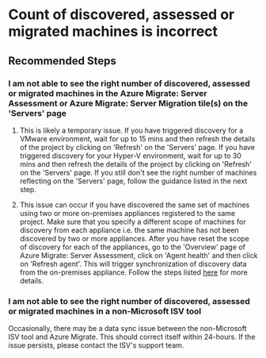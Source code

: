 <properties
    pageTitle="Count of discovered, assessed or migrated machines is incorrect" 
    description="Issues and guidance regarding creating a new migrate project and adding a tool" 
    service="microsoft.migrate"
    resource="migrateprojects"
    authors="ponatara"
    ms.author="ponatara"
    displayOrder=""
    selfHelpType="generic"
    supportTopicIds="32675737, 32675738, 32675739"
    resourceTags=""
    productPesIds="16348"
    cloudEnvironments="public, Fairfax" 
    articleId="72de9298-2a3f-4d0d-96c5-b2b5886483e6"
 />

# Count of discovered, assessed or migrated machines is incorrect
  
## **Recommended Steps**
  
### **I am not able to see the right number of discovered, assessed or migrated machines in the Azure Migrate: Server Assessment or Azure Migrate: Server Migration tile(s) on the 'Servers' page**

1. This is likely a temporary issue. If you have triggered discovery for a VMware environment, wait for up to 15 mins and then refresh the details of the project by clicking on 'Refresh' on the 'Servers' page. If you have triggered discovery for your Hyper-V environment, wait for up to 30 mins and then refresh the details of the project by clicking on 'Refresh' on the 'Servers' page. If you still don't see the right number of machines reflecting on the 'Servers' page, follow the guidance listed in the next step.

2. This issue can occur if you have discovered the same set of machines using two or more on-premises appliances registered to the same project. Make sure that you specify a different scope of machines for discovery from each appliance i.e. the same machine has not been discovered by two or more appliances. After you have reset the scope of discovery for each of the appliances, go to the 'Overview' page of Azure Migrate: Server Assessment, click on 'Agent health' and then click on 'Refresh agent'. This will trigger synchronization of discovery data from the on-premises appliance. Follow the steps listed [here](https://aka.ms/migrate/self-help/count-mismatch-issues) for more details.

### **I am not able to see the right number of discovered, assessed or migrated machines in a non-Microsoft ISV tool**

Occasionally, there may be a data sync issue between the non-Microsoft ISV tool and Azure Migrate. This should correct itself within 24-hours. If the issue persists, please contact the ISV's support team.
